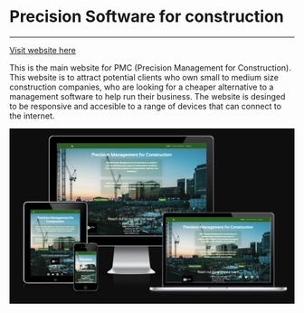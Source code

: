 # Precision Software for construction
---
[Visit website here](https://sshang93.github.io/PMC-UI/)

This is the main website for PMC (Precision Management for Construction). This website is to attract potential clients who own small to medium size construction companies, who are looking for a cheaper alternative to a management software to help run their business. The website is desinged to be responsive and accesible to a range of devices that can connect to the internet. 

![Responsive design](assets/images/responsive-img.png)

